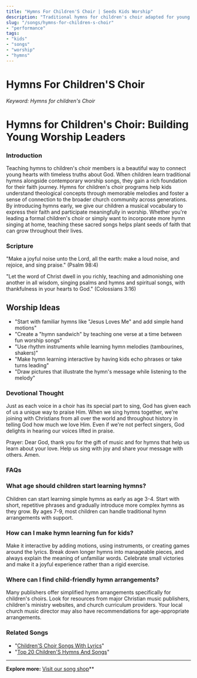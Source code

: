 ```yaml
---
title: "Hymns For Children'S Choir | Seeds Kids Worship"
description: "Traditional hymns for children's choir adapted for young voices. Classic Christian music introducing children to timeless worship."
slug: "/songs/hymns-for-children-s-choir"
- "performance"
tags:
- "kids"
- "songs"
- "worship"
- "hymns"
---
```


# Hymns For Children'S Choir

_Keyword: Hymns for children's Choir_

# Hymns for Children's Choir: Building Young Worship Leaders

### Introduction
Teaching hymns to children's choir members is a beautiful way to connect young hearts with timeless truths about God. When children learn traditional hymns alongside contemporary worship songs, they gain a rich foundation for their faith journey. Hymns for children's choir programs help kids understand theological concepts through memorable melodies and foster a sense of connection to the broader church community across generations. By introducing hymns early, we give our children a musical vocabulary to express their faith and participate meaningfully in worship. Whether you're leading a formal children's choir or simply want to incorporate more hymn singing at home, teaching these sacred songs helps plant seeds of faith that can grow throughout their lives.

### Scripture
"Make a joyful noise unto the Lord, all the earth: make a loud noise, and rejoice, and sing praise." (Psalm 98:4)

"Let the word of Christ dwell in you richly, teaching and admonishing one another in all wisdom, singing psalms and hymns and spiritual songs, with thankfulness in your hearts to God." (Colossians 3:16)

## Worship Ideas
- "Start with familiar hymns like "Jesus Loves Me" and add simple hand motions"
- "Create a "hymn sandwich" by teaching one verse at a time between fun worship songs"
- "Use rhythm instruments while learning hymn melodies (tambourines, shakers)"
- "Make hymn learning interactive by having kids echo phrases or take turns leading"
- "Draw pictures that illustrate the hymn's message while listening to the melody"

### Devotional Thought
Just as each voice in a choir has its special part to sing, God has given each of us a unique way to praise Him. When we sing hymns together, we're joining with Christians from all over the world and throughout history in telling God how much we love Him. Even if we're not perfect singers, God delights in hearing our voices lifted in praise.

Prayer: Dear God, thank you for the gift of music and for hymns that help us learn about your love. Help us sing with joy and share your message with others. Amen.

### FAQs

### What age should children start learning hymns?
Children can start learning simple hymns as early as age 3-4. Start with short, repetitive phrases and gradually introduce more complex hymns as they grow. By ages 7-9, most children can handle traditional hymn arrangements with support.

### How can I make hymn learning fun for kids?
Make it interactive by adding motions, using instruments, or creating games around the lyrics. Break down longer hymns into manageable pieces, and always explain the meaning of unfamiliar words. Celebrate small victories and make it a joyful experience rather than a rigid exercise.

### Where can I find child-friendly hymn arrangements?
Many publishers offer simplified hymn arrangements specifically for children's choirs. Look for resources from major Christian music publishers, children's ministry websites, and church curriculum providers. Your local church music director may also have recommendations for age-appropriate arrangements.

### Related Songs

- "[Children'S Choir Songs With Lyrics](/songs/children-s-choir-songs-with-lyrics/)"
- "[Top 20 Children'S Hymns And Songs](/songs/top-20-children-s-hymns-and-songs/)"

---

**Explore more:** [Visit our song shop](https://seedskidsworship.com/shop)**

<!-- Schema Markup -->
<script type="application/ld+json">
{
  "@context": "https://schema.org",
  "@type": "MusicRecording",
  "name": "Hymns For Children'S Choir",
  "byArtist": {
    "@type": "MusicGroup",
    "name": "Seeds Kids Worship"
  },
  "isFamilyFriendly": true,
  "url": "https://seedskidsworship.com/songs/hymns-for-children-s-choir/"
}
</script>